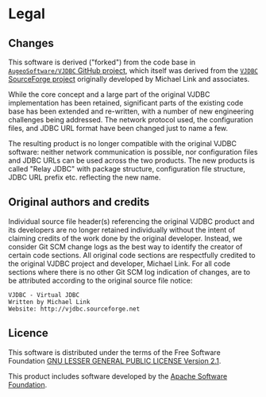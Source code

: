 # Legal 

## Changes

This software is derived ("forked") from the code base in
[`AugeoSoftware/VJDBC` GitHub project][1], which itself was derived from the
[`VJDBC` SourceForge project][2] originally developed by Michael Link and
associates.

While the core concept and a large part of the original VJDBC implementation
has been retained, significant parts of the existing code base has been
extended and re-written, with a number of new engineering challenges being
addressed. The network protocol used, the configuration files, and JDBC URL
format have been changed just to name a few.

The resulting product is no longer compatible with the original
VJDBC software: neither network communication is possible, nor configuration
files and JDBC URLs can be used across the two products. The new products is
called "Relay JDBC" with package structure, configuration file structure,
JDBC URL prefix etc. reflecting the new name.

## Original authors and credits

Individual source file header(s) referencing the original VJDBC product
and its developers are no longer retained individually without the intent
of claiming credits of the work done by the original developer. Instead,
we consider Git SCM change logs as the best way to identify the creator of
certain code sections. All original code sections are respectfully credited
to the original VJDBC project and developer, Michael Link. For all code
sections where there is no other Git SCM log indication of changes, are to be
attributed according to the original source file notice:
```
VJDBC - Virtual JDBC
Written by Michael Link
Website: http://vjdbc.sourceforge.net
```

## Licence

This software is distributed under the terms of the Free Software Foundation
[GNU LESSER GENERAL PUBLIC LICENSE Version 2.1][3].

This product includes software developed by the
[Apache Software Foundation][4].

[1]: https://github.com/AugeoSoftware/VJDBC
[2]: http://vjdbc.sourceforge.net/
[3]: https://www.gnu.org/licenses/old-licenses/lgpl-2.1.html
[4]: http://www.apache.org/

